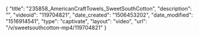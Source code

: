 {
    "title": "235858_AmericanCraftTowels_SweetSouthCotton",
    "description": "",
    "videoid": "119704821",
    "date_created": "1506453202",
    "date_modified": "1516914541",
    "type": "captivate",
    "layout": "video",
    "url": "\/v\/sweetsouthcotton-mp4\/119704821"
}